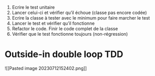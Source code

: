 
1. Ecrire le test unitaire
2. Lancer celui-ci et vérifier qu’il échoue (classe pas encore codée)
3. Ecrire la classe à tester avec le minimum pour faire marcher le test
4. Lancer le test et vérifier qu’il fonctionne
5. Refactor le code. Finir le code complet de la classe
6. Vérifier que le test fonctionne toujours (non-régression)

# Outside-in double loop TDD

![[Pasted image 20230712152402.png]]
